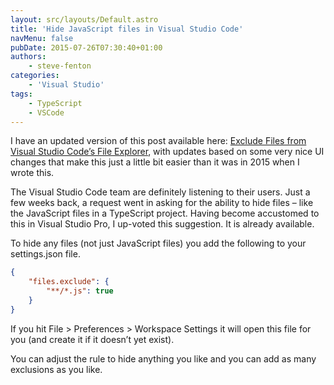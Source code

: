 ```yaml
---
layout: src/layouts/Default.astro
title: 'Hide JavaScript files in Visual Studio Code'
navMenu: false
pubDate: 2015-07-26T07:30:40+01:00
authors:
    - steve-fenton
categories:
    - 'Visual Studio'
tags:
    - TypeScript
    - VSCode
---
```


I have an updated version of this post available here: [Exclude Files from Visual Studio Code’s File Explorer](/2018/02/exclude-files-visual-studio-code-file-explorer/), with updates based on some very nice UI changes that make this just a little bit easier than it was in 2015 when I wrote this.

The Visual Studio Code team are definitely listening to their users. Just a few weeks back, a request went in asking for the ability to hide files – like the JavaScript files in a TypeScript project. Having become accustomed to this in Visual Studio Pro, I up-voted this suggestion. It is already available.

To hide any files (not just JavaScript files) you add the following to your settings.json file.

```json
{
    "files.exclude": {
        "**/*.js": true
    }
}
```
If you hit File > Preferences > Workspace Settings it will open this file for you (and create it if it doesn’t yet exist).

You can adjust the rule to hide anything you like and you can add as many exclusions as you like.